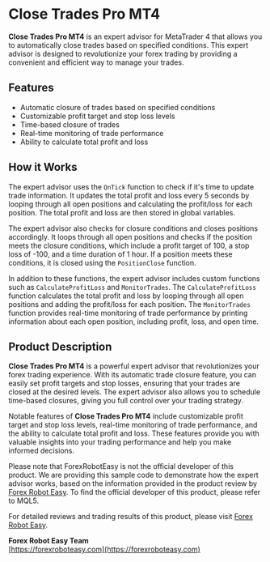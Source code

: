 # Close Trades Pro MT4

**Close Trades Pro MT4** is an expert advisor for MetaTrader 4 that allows you to automatically close trades based on specified conditions. This expert advisor is designed to revolutionize your forex trading by providing a convenient and efficient way to manage your trades.

## Features

- Automatic closure of trades based on specified conditions
- Customizable profit target and stop loss levels
- Time-based closure of trades
- Real-time monitoring of trade performance
- Ability to calculate total profit and loss

## How it Works

The expert advisor uses the `OnTick` function to check if it's time to update trade information. It updates the total profit and loss every 5 seconds by looping through all open positions and calculating the profit/loss for each position. The total profit and loss are then stored in global variables.

The expert advisor also checks for closure conditions and closes positions accordingly. It loops through all open positions and checks if the position meets the closure conditions, which include a profit target of 100, a stop loss of -100, and a time duration of 1 hour. If a position meets these conditions, it is closed using the `PositionClose` function.

In addition to these functions, the expert advisor includes custom functions such as `CalculateProfitLoss` and `MonitorTrades`. The `CalculateProfitLoss` function calculates the total profit and loss by looping through all open positions and adding the profit/loss for each position. The `MonitorTrades` function provides real-time monitoring of trade performance by printing information about each open position, including profit, loss, and open time.

## Product Description

**Close Trades Pro MT4** is a powerful expert advisor that revolutionizes your forex trading experience. With its automatic trade closure feature, you can easily set profit targets and stop losses, ensuring that your trades are closed at the desired levels. The expert advisor also allows you to schedule time-based closures, giving you full control over your trading strategy.

Notable features of **Close Trades Pro MT4** include customizable profit target and stop loss levels, real-time monitoring of trade performance, and the ability to calculate total profit and loss. These features provide you with valuable insights into your trading performance and help you make informed decisions.

Please note that ForexRobotEasy is not the official developer of this product. We are providing this sample code to demonstrate how the expert advisor works, based on the information provided in the product review by [Forex Robot Easy](https://forexroboteasy.com/forex-robot-review/close-trades-pro-mt4-review-revolutionize-your-forex-trading-now/). To find the official developer of this product, please refer to MQL5.

For detailed reviews and trading results of this product, please visit [Forex Robot Easy](https://forexroboteasy.com/forex-robot-review/close-trades-pro-mt4-review-revolutionize-your-forex-trading-now/).

**Forex Robot Easy Team**  
[https://forexroboteasy.com](https://forexroboteasy.com)
